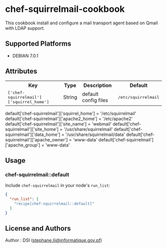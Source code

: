 # chef-squirrelmail-cookbook

This cookbook install and configure a mail transport agent based on Qmail with LDAP support.

## Supported Platforms

* DEBIAN 7.0.1

## Attributes

<table>
  <tr>
    <th>Key</th>
    <th>Type</th>
    <th>Description</th>
    <th>Default</th>
  </tr>
  <tr>
    <td><tt>['chef-squirrelmail']['squirrel_home']</tt></td>
    <td>String</td>
    <td>default config files</td>
    <td><tt>/etc/squirrelmail</tt></td>
  </tr>
</table>

default['chef-squirrelmail']['squirrel_home'] = '/etc/squirrelmail'
default['chef-squirrelmail']['apache2_home'] = '/etc/apache2'
default['chef-squirrelmail']['site_name'] = 'webmail'
default['chef-squirrelmail']['site_home'] = '/usr/share/squirrelmail'
default['chef-squirrelmail']['data_home'] = '/usr/share/squirrelmail/data'
default['chef-squirrelmail']['apache_owner'] = 'www-data'
default['chef-squirrelmail']['apache_group'] = 'www-data'


## Usage

### chef-squirrelmail::default

Include `chef-squirrelmail` in your node's `run_list`:

```json
{
  "run_list": [
    "recipe[chef-squirrelmail::default]"
  ]
}
```

## License and Authors

Author : DSI (<stephane.lii@informatique.gov.pf>)
